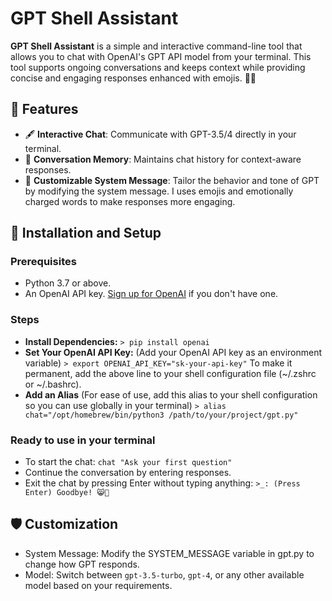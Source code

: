 # GPT Shell Assistant
**GPT Shell Assistant** is a simple and interactive command-line tool that allows you to chat with OpenAI's GPT API model from your terminal. This tool supports ongoing conversations and keeps context while providing concise and engaging responses enhanced with emojis. 🌻✨

## 🌟 Features
- 🖋️ **Interactive Chat**: Communicate with GPT-3.5/4 directly in your terminal.
- 🧠 **Conversation Memory**: Maintains chat history for context-aware responses.
- 🌸 **Customizable System Message**: Tailor the behavior and tone of GPT by modifying the system message. I uses emojis and emotionally charged words to make responses more engaging.


## 🚀 Installation and Setup

### Prerequisites
- Python 3.7 or above.
- An OpenAI API key. [Sign up for OpenAI](https://platform.openai.com/) if you don't have one.


### Steps
- **Install Dependencies:**
`> pip install openai`
- **Set Your OpenAI API Key:** (Add your OpenAI API key as an environment variable)
`> export OPENAI_API_KEY="sk-your-api-key"`
To make it permanent, add the above line to your shell configuration file (~/.zshrc or ~/.bashrc).
- **Add an Alias** (For ease of use, add this alias to your shell configuration so you can use globally in your terminal)
`> alias chat="/opt/homebrew/bin/python3 /path/to/your/project/gpt.py"`


### Ready to use in your terminal
- To start the chat: `chat "Ask your first question"`
- Continue the conversation by entering responses.
- Exit the chat by pressing Enter without typing anything:
`>_: (Press Enter)
Goodbye! 😸👋`

## 🛡️ Customization
- System Message: Modify the SYSTEM_MESSAGE variable in gpt.py to change how GPT responds.
- Model: Switch between `gpt-3.5-turbo`, `gpt-4`, or any other available model based on your requirements.

